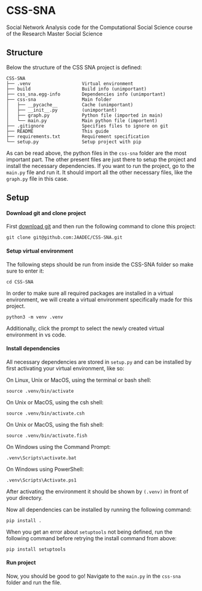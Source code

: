 # CSS-SNA
Social Network Analysis code for the Computational Social Science course of the Research Master Social Science

## Structure
Below the structure of the CSS SNA project is defined:
```
CSS-SNA
├── .venv                   Virtual environment
├── build                   Build info (unimportant)
├── css_sna.egg-info        Dependencies info (unimportant)
├── css-sna                 Main folder
│   ├── __pycache__         Cache (unimportant)
│   ├── __init__.py         (unimportant)
│   ├── graph.py            Python file (imported in main)
│   └── main.py             Main python file (importent)
├── .gitignore              Specifies files to ignore on git
├── README                  This guide
├── requirements.txt        Requirement specification
└── setup.py                Setup project with pip
```
As can be read above, the python files in the `css-sna` folder are the most important part. The other present files are just there to setup the project and install the necessary dependencies. If you want to run the project, go to the `main.py` file and run it. It should import all the other necessary files, like the `graph.py` file in this case.

## Setup
#### Download git and clone project
First [download git](https://git-scm.com/downloads) and then run the following command to clone this project:
```
git clone git@github.com:JAADEC/CSS-SNA.git
```

#### Setup virtual environment
The following steps should be run from inside the CSS-SNA folder so make sure to enter it:
```
cd CSS-SNA
```
In order to make sure all required packages are installed in a virtual environment, we will create a virtual environment specifically made for this project.

```
python3 -m venv .venv
```

Additionally, click the prompt to select the newly created virtual environment in vs code.

#### Install dependencies
All necessary dependencies are stored in `setup.py` and can be installed by first activating your virtual environment, like so:

On Linux, Unix or MacOS, using the terminal or bash shell:
```
source .venv/bin/activate
```
On Unix or MacOS, using the csh shell:
```
source .venv/bin/activate.csh
```
On Unix or MacOS, using the fish shell:
```
source .venv/bin/activate.fish
```
On Windows using the Command Prompt:
```
.venv\Scripts\activate.bat
```
On Windows using PowerShell:
```
.venv\Scripts\Activate.ps1
```

After activating the environment it should be shown by `(.venv)` in front of your directory.

Now all dependencies can be installed by running the following command:

```
pip install .
```
When you get an error about `setuptools` not being defined, run the following command before retrying the install command from above:
```
pip install setuptools
```

#### Run project
Now, you should be good to go! Navigate to the `main.py` in the `css-sna` folder and run the file.